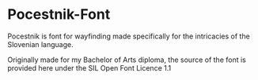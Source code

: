 # Pocestnik-Font
Pocestnik is font for wayfinding made specifically for the intricacies of the Slovenian language.

Originally made for my Bachelor of Arts diploma, the source of the font is provided here under the SIL Open Font Licence 1.1
